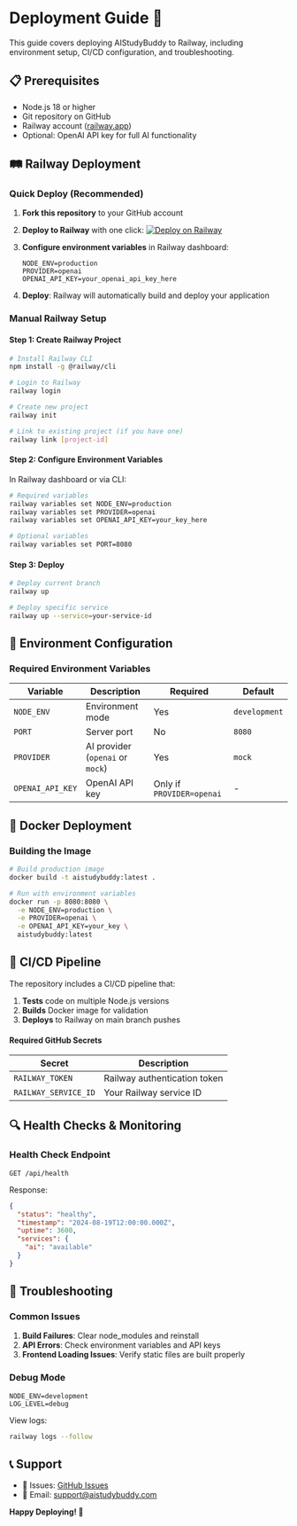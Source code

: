 # Deployment Guide 🚀

This guide covers deploying AIStudyBuddy to Railway, including environment setup, CI/CD configuration, and troubleshooting.

## 📋 Prerequisites

- Node.js 18 or higher
- Git repository on GitHub
- Railway account ([railway.app](https://railway.app))
- Optional: OpenAI API key for full AI functionality

## 🛤️ Railway Deployment

### Quick Deploy (Recommended)

1. **Fork this repository** to your GitHub account

2. **Deploy to Railway** with one click:
   [![Deploy on Railway](https://railway.app/button.svg)](https://railway.app/new/template?template=https://github.com/yourusername/AIStudyBuddy)

3. **Configure environment variables** in Railway dashboard:
   ```env
   NODE_ENV=production
   PROVIDER=openai
   OPENAI_API_KEY=your_openai_api_key_here
   ```

4. **Deploy**: Railway will automatically build and deploy your application

### Manual Railway Setup

#### Step 1: Create Railway Project

```bash
# Install Railway CLI
npm install -g @railway/cli

# Login to Railway
railway login

# Create new project
railway init

# Link to existing project (if you have one)
railway link [project-id]
```

#### Step 2: Configure Environment Variables

In Railway dashboard or via CLI:

```bash
# Required variables
railway variables set NODE_ENV=production
railway variables set PROVIDER=openai
railway variables set OPENAI_API_KEY=your_key_here

# Optional variables
railway variables set PORT=8080
```

#### Step 3: Deploy

```bash
# Deploy current branch
railway up

# Deploy specific service
railway up --service=your-service-id
```

## 🔧 Environment Configuration

### Required Environment Variables

| Variable | Description | Required | Default |
|----------|-------------|----------|---------|
| `NODE_ENV` | Environment mode | Yes | `development` |
| `PORT` | Server port | No | `8080` |
| `PROVIDER` | AI provider (`openai` or `mock`) | Yes | `mock` |
| `OPENAI_API_KEY` | OpenAI API key | Only if `PROVIDER=openai` | - |

## 🐳 Docker Deployment

### Building the Image

```bash
# Build production image
docker build -t aistudybuddy:latest .

# Run with environment variables
docker run -p 8080:8080 \
  -e NODE_ENV=production \
  -e PROVIDER=openai \
  -e OPENAI_API_KEY=your_key \
  aistudybuddy:latest
```

## 🔄 CI/CD Pipeline

The repository includes a CI/CD pipeline that:

1. **Tests** code on multiple Node.js versions
2. **Builds** Docker image for validation
3. **Deploys** to Railway on main branch pushes

#### Required GitHub Secrets

| Secret | Description |
|--------|-------------|
| `RAILWAY_TOKEN` | Railway authentication token |
| `RAILWAY_SERVICE_ID` | Your Railway service ID |

## 🔍 Health Checks & Monitoring

### Health Check Endpoint

```http
GET /api/health
```

Response:
```json
{
  "status": "healthy",
  "timestamp": "2024-08-19T12:00:00.000Z",
  "uptime": 3600,
  "services": {
    "ai": "available"
  }
}
```

## 🐛 Troubleshooting

### Common Issues

1. **Build Failures**: Clear node_modules and reinstall
2. **API Errors**: Check environment variables and API keys
3. **Frontend Loading Issues**: Verify static files are built properly

### Debug Mode

```env
NODE_ENV=development
LOG_LEVEL=debug
```

View logs:
```bash
railway logs --follow
```

## 📞 Support

- 🐛 Issues: [GitHub Issues](https://github.com/yourusername/AIStudyBuddy/issues)
- 📧 Email: support@aistudybuddy.com

**Happy Deploying! 🚀**